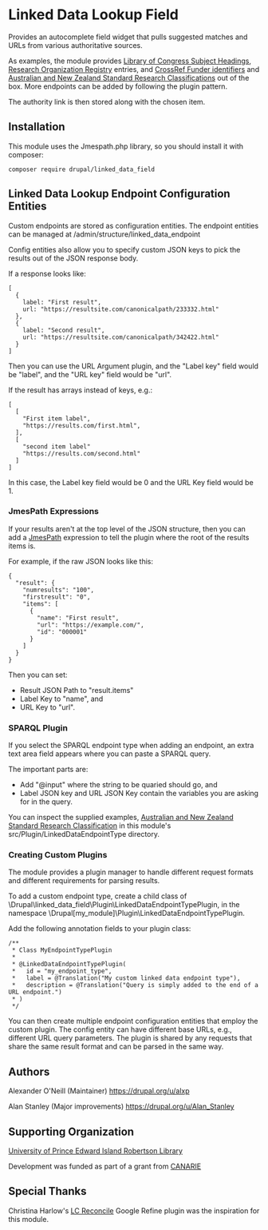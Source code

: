 # Linked Data Lookup Field

Provides an autocomplete field widget that
pulls suggested matches and URLs from various authoritative
sources.

As examples, the module provides [Library of Congress Subject Headings][1],
[Research Organization Registry](2)
 entries, and [CrossRef Funder identifiers][3]
and [Australian and New Zealand Standard Research Classifications][4] out of the box. More
endpoints can be added by following the plugin pattern.

The authority link is then stored along with the chosen
item.

[1]: http://id.loc.gov/authorities/subjects.html

[2]:https://ror.org/

[3]: https://www.crossref.org/services/funder-registry/

[4]: https://www.abs.gov.au/ausstats/abs@.nsf/0/6BB427AB9696C225CA2574180004463E

## Installation

This module uses the Jmespath.php library, so you should install it with
composer:

    composer require drupal/linked_data_field


## Linked Data Lookup Endpoint Configuration Entities

Custom endpoints are stored as configuration entities.
The endpoint entities can be managed at /admin/structure/linked_data_endpoint

Config entities also allow you to specify custom JSON keys to pick the
results out of the JSON response body.

If a response looks like:

    [
      {
        label: "First result",
        url: "https://resultsite.com/canonicalpath/233332.html"
      },
      {
        label: "Second result",
        url: "https://resultsite.com/canonicalpath/342422.html"
      }
    ]

Then you can use the URL Argument plugin, and the "Label key" field would be "label", and the
"URL key" field would be "url".

If the result has arrays instead of keys, e.g.:

    [
      [
        "First item label",
        "https://results.com/first.html",
      ],
      [
        "second item label"
        "https://results.com/second.html"
      ]
    ]

In this case, the Label key field would be 0
and the URL Key field would be 1.

### JmesPath Expressions

If your results aren't at the top level of the JSON structure, then you can
add a [JmesPath](https://jmespath.org) expression to tell the plugin where the root of the results items is.

For example, if the raw JSON looks like this:

    {
      "result": {
        "numresults": "100",
        "firstresult": "0",
        "items": [
          {
            "name": "First result",
            "url": "https://example.com/",
            "id": "000001"
          }
        ]
      }
    }

Then you can set:

 - Result JSON Path to "result.items"
 - Label Key to "name", and
 - URL Key to "url".

### SPARQL Plugin

If you select the SPARQL endpoint type when adding an endpoint, an extra
text area field appears where you can paste a SPARQL query.

The important parts are:

 - Add "@input" where the string to be quaried should go, and
 - Label JSON key and URL JSON Key contain the variables you are asking for in the query.

You can inspect the supplied examples,
[Australian and New Zealand Standard Research Classification](https://en.wikipedia.org/wiki/Australian_and_New_Zealand_Standard_Research_Classification)
in this module's src/Plugin/LinkedDataEndpointType directory.

### Creating Custom Plugins

The module provides a plugin manager to handle different request formats
and different requirements for parsing results.

To add a custom endpoint type, create a child class of \Drupal\linked_data_field\Plugin\LinkedDataEndpointTypePlugin,
in the namespace \Drupal\[my_module]\Plugin\LinkedDataEndpointTypePlugin.

Add the following annotation fields to your plugin class:

    /**
     * Class MyEndpointTypePlugin
     *
     * @LinkedDataEndpointTypePlugin(
     *   id = "my_endpoint_type",
     *   label = @Translation("My custom linked data endpoint type"),
     *   description = @Translation("Query is simply added to the end of a URL endpoint.")
     * )
     */

You can then create multiple endpoint configuration entities that employ
the custom plugin. The config entity can have different base URLs, e.g.,
different URL query parameters. The plugin is shared by any requests that share
the same result format and can be parsed in the same way.

## Authors

Alexander O'Neill (Maintainer) https://drupal.org/u/alxp

Alan Stanley (Major improvements) https://drupal.org/u/Alan_Stanley

## Supporting Organization

[University of Prince Edward Island Robertson Library][5]

Development was funded as part of a grant from [CANARIE][6]

[5]: https://library.upei.ca/

[6]: https://www.canarie.ca/

## Special Thanks

Christina Harlow's [LC Reconcile][7] Google Refine plugin was the inspiration for this module.

[7]: https://github.com/cmharlow/lc-reconcile
